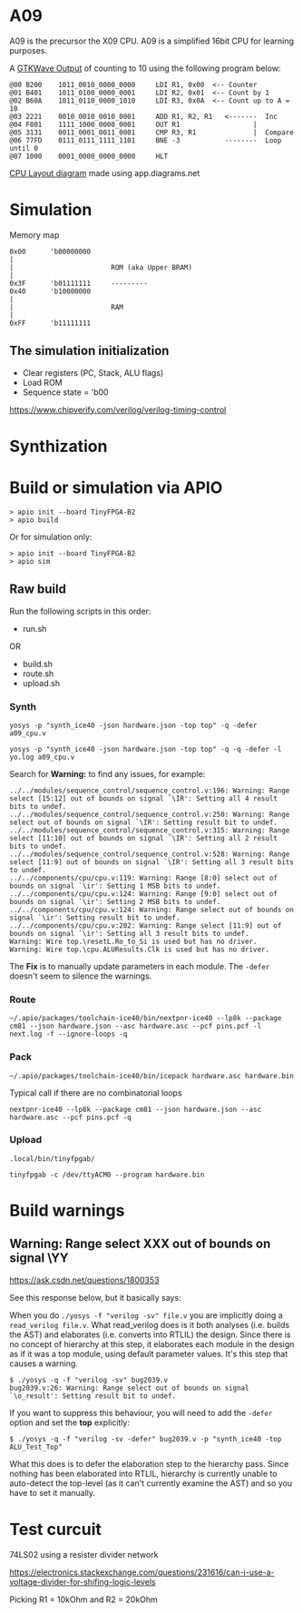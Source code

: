 # A09
A09 is the precursor the X09 CPU. A09 is a simplified 16bit CPU for learning purposes.

A [GTKWave Output](A09_Count_Up_GTKWave.png) of counting to 10 using the following program below:

```
@00 B200    1011_0010_0000_0000     LDI R1, 0x00  <-- Counter
@01 B401    1011_0100_0000_0001     LDI R2, 0x01  <-- Count by 1
@02 B60A    1011_0110_0000_1010     LDI R3, 0x0A  <-- Count up to A = 10
@03 2221    0010_0010_0010_0001     ADD R1, R2, R1   <-------  Inc
@04 F801    1111_1000_0000_0001     OUT R1                  |
@05 3131    0011_0001_0011_0001     CMP R3, R1              |  Compare
@06 77FD    0111_0111_1111_1101     BNE -3           --------  Loop until 0
@07 1000    0001_0000_0000_0000     HLT
```

[CPU Layout diagram](A09_CPU.png) made using app.diagrams.net

# Simulation
Memory map
```
0x00      'b00000000
|
|                        ROM (aka Upper BRAM)
|
0x3F      'b01111111     ---------
0x40      'b10000000
|
|                        RAM
|
0xFF      'b11111111
```

## The simulation initialization
- Clear registers (PC, Stack, ALU flags)
- Load ROM
- Sequence state = 'b00

https://www.chipverify.com/verilog/verilog-timing-control

# Synthization


# Build or simulation via APIO

```
> apio init --board TinyFPGA-B2
> apio build
```

Or for simulation only:
```
> apio init --board TinyFPGA-B2
> apio sim
```

## Raw build

Run the following scripts in this order:
- run.sh

OR
- build.sh
- route.sh
- upload.sh

### Synth
```
yosys -p "synth_ice40 -json hardware.json -top top" -q -defer a09_cpu.v

yosys -p "synth_ice40 -json hardware.json -top top" -q -q -defer -l yo.log a09_cpu.v
```

Search for **Warning:** to find any issues, for example:
```
../../modules/sequence_control/sequence_control.v:196: Warning: Range select [15:12] out of bounds on signal `\IR': Setting all 4 result bits to undef.
../../modules/sequence_control/sequence_control.v:250: Warning: Range select out of bounds on signal `\IR': Setting result bit to undef.
../../modules/sequence_control/sequence_control.v:315: Warning: Range select [11:10] out of bounds on signal `\IR': Setting all 2 result bits to undef.
../../modules/sequence_control/sequence_control.v:528: Warning: Range select [11:9] out of bounds on signal `\IR': Setting all 3 result bits to undef.
../../components/cpu/cpu.v:119: Warning: Range [8:0] select out of bounds on signal `\ir': Setting 1 MSB bits to undef.
../../components/cpu/cpu.v:124: Warning: Range [9:0] select out of bounds on signal `\ir': Setting 2 MSB bits to undef.
../../components/cpu/cpu.v:124: Warning: Range select out of bounds on signal `\ir': Setting result bit to undef.
../../components/cpu/cpu.v:202: Warning: Range select [11:9] out of bounds on signal `\ir': Setting all 3 result bits to undef.
Warning: Wire top.\resetL.Ro_to_Si is used but has no driver.
Warning: Wire top.\cpu.ALUResults.Clk is used but has no driver.
```

The **Fix** is to manually update parameters in each module. The ```-defer``` doesn't seem to silence the warnings.

### Route
```
~/.apio/packages/toolchain-ice40/bin/nextpnr-ice40 --lp8k --package cm81 --json hardware.json --asc hardware.asc --pcf pins.pcf -l next.log -f --ignore-loops -q
```

### Pack
```
~/.apio/packages/toolchain-ice40/bin/icepack hardware.asc hardware.bin
```

Typical call if there are no combinatorial loops
```
nextpnr-ice40 --lp8k --package cm81 --json hardware.json --asc hardware.asc --pcf pins.pcf -q
```

### Upload
```
.local/bin/tinyfpgab/

tinyfpgab -c /dev/ttyACM0 --program hardware.bin
```

# Build warnings

## Warning: Range select XXX out of bounds on signal \YY
https://ask.csdn.net/questions/1800353

See this response below, but it basically says:

When you do ```./yosys -f "verilog -sv" file.v``` you are implicitly doing a ```read_verilog file.v```. What read_verilog does is it both analyses (i.e. builds the AST) and elaborates (i.e. converts into RTLIL) the design. Since there is no concept of hierarchy at this step, it elaborates each module in the design as if it was a top module, using default parameter values. It's this step that causes a warning.

``` 
$ ./yosys -q -f "verilog -sv" bug2039.v
bug2039.v:26: Warning: Range select out of bounds on signal `\o_result': Setting result bit to undef.
```
If you want to suppress this behaviour, you will need to add the ```-defer``` option and set the **top** explicitly:
 
```
$ ./yosys -q -f "verilog -sv -defer" bug2039.v -p "synth_ice40 -top ALU_Test_Top"
```
What this does is to defer the elaboration step to the hierarchy pass. Since nothing has been elaborated into RTLIL, hierarchy is currently unable to auto-detect the top-level (as it can't currently examine the AST) and so you have to set it manually.

# Test curcuit
74LS02 using a resister divider network

https://electronics.stackexchange.com/questions/231616/can-i-use-a-voltage-divider-for-shifing-logic-levels

Picking R1 = 10kOhm and R2 = 20kOhm